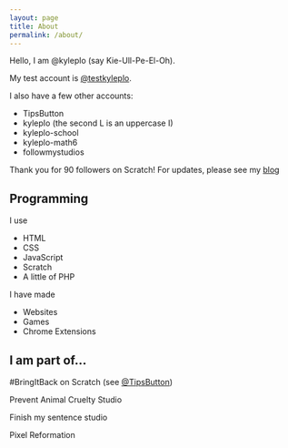 ```yaml
---
layout: page
title: About
permalink: /about/
---
```


Hello, I am @kyleplo (say Kie-Ull-Pe-El-Oh).

My test account is [@testkyleplo](https://scratch.mit.edu/users/testkyleplo).

I also have a few other accounts:
* TipsButton
* kylepIo (the second L is an uppercase I)
* kyleplo-school
* kyleplo-math6
* followmystudios

Thank you for 90 followers on Scratch!
For updates, please see my [blog](../b)

## Programming

I use
- HTML
- CSS
- JavaScript
- Scratch
- A little of PHP

I have made
- Websites
- Games
- Chrome Extensions

## I am part of...

#BringItBack on Scratch (see [@TipsButton](https://scratch.mit.edu/users/TipsButton))

Prevent Animal Cruelty Studio

Finish my sentence studio

Pixel Reformation
